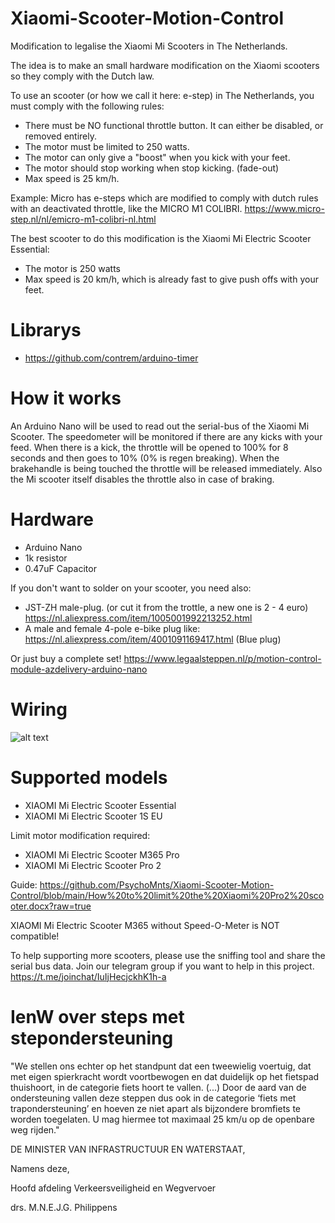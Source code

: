 # Xiaomi-Scooter-Motion-Control
Modification to legalise the Xiaomi Mi Scooters in The Netherlands.

The idea is to make an small hardware modification on the Xiaomi scooters so they comply with the Dutch law. 

To use an scooter (or how we call it here: e-step) in The Netherlands, you must comply with the following rules:
- There must be NO functional throttle button. It can either be disabled, or removed entirely.
- The motor must be limited to 250 watts.
- The motor can only give a "boost" when you kick with your feet.
- The motor should stop working when stop kicking. (fade-out)
- Max speed is 25 km/h.

Example:
Micro has e-steps which are modified to comply with dutch rules with an deactivated throttle, like the MICRO M1 COLIBRI.
https://www.micro-step.nl/nl/emicro-m1-colibri-nl.html


The best scooter to do this modification is the Xiaomi Mi Electric Scooter Essential:
- The motor is 250 watts
- Max speed is 20 km/h, which is already fast to give push offs with your feet.

# Librarys

- https://github.com/contrem/arduino-timer

# How it works

An Arduino Nano will be used to read out the serial-bus of the Xiaomi Mi Scooter.
The speedometer will be monitored if there are any kicks with your feed. When there is a kick, the throttle will be opened to 100% for 8 seconds and then goes to 10% (0% is regen breaking).
When the brakehandle is being touched the throttle will be released immediately. Also the Mi scooter itself disables the throttle also in case of braking.


# Hardware

- Arduino Nano
- 1k resistor
- 0.47uF Capacitor

If you don't want to solder on your scooter, you need also:

- JST-ZH male-plug. (or cut it from the trottle, a new one is 2 - 4 euro) https://nl.aliexpress.com/item/1005001992213252.html
- A male and female 4-pole e-bike plug like: https://nl.aliexpress.com/item/4001091169417.html (Blue plug)

Or just buy a complete set!
https://www.legaalsteppen.nl/p/motion-control-module-azdelivery-arduino-nano

# Wiring

![alt text](https://github.com/PsychoMnts/Xiaomi-Scooter-Motion-Control/blob/main/Wiring%20Scheme_v3.png?raw=true)

# Supported models
- XIAOMI Mi Electric Scooter Essential
- XIAOMI Mi Electric Scooter 1S EU

Limit motor modification required:
- XIAOMI Mi Electric Scooter M365 Pro
- XIAOMI Mi Electric Scooter Pro 2


Guide: https://github.com/PsychoMnts/Xiaomi-Scooter-Motion-Control/blob/main/How%20to%20limit%20the%20Xiaomi%20Pro2%20scooter.docx?raw=true

XIAOMI Mi Electric Scooter M365 without Speed-O-Meter is NOT compatible!

To help supporting more scooters, please use the sniffing tool and share the serial bus data. Join our telegram group if you want to help in this project. https://t.me/joinchat/IuIjHecjckhK1h-a


# IenW over steps met stepondersteuning

"We stellen ons echter op het standpunt dat een tweewielig voertuig, dat met eigen spierkracht wordt voortbewogen en dat duidelijk op het fietspad thuishoort, in de categorie fiets hoort te vallen. (...)  Door de aard van de ondersteuning vallen deze steppen dus ook in de categorie ‘fiets met trapondersteuning’ en hoeven ze niet apart als bijzondere bromfiets te worden toegelaten. U mag hiermee tot maximaal 25 km/u op de openbare weg rijden."

DE MINISTER VAN INFRASTRUCTUUR EN WATERSTAAT,

Namens deze,

Hoofd afdeling Verkeersveiligheid en Wegvervoer

drs. M.N.E.J.G. Philippens


